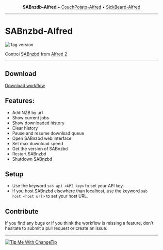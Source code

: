 <p align="center">
<b>SABnzdb-Alfred</b> &bull; 
<a href="https://github.com/Fogh/CouchPotato-Alfred">CouchPotato-Alfred</a> &bull; 
<a href="https://github.com/Fogh/Sickbeard-Alfred">SickBeard-Alfred</a>
</p>

-------

SABnzbd-Alfred
==============
![Tag version](http://img.shields.io/github/tag/Fogh/SABnzbd-Alfred.svg?style=flat)

Control [SABnzbd](http://sabnzbd.org/) from [Alfred 2](http://www.alfredapp.com/)

------

## Download

[Download workflow](https://github.com/Fogh/SABnzbd-Alfred/raw/master/SABnzbd.alfredworkflow)

## Features: 

* Add NZB by url
* Show current jobs
* Show downloaded history
* Clear history
* Pause and resume download queue
* Open SABnzbd web interface
* Set max download speed
* Get the version of SABnzbd
* Restart SABnzbd
* Shutdown SABnzbd

## Setup

* Use the keyword `sab api <API key>` to set your API key.
* If you host SABnzbd elsewhere than localhost, use the keyword `sab host <host url>` to set your host URL.

## Contribute

If you find any bugs or if you think the workflow is missing a feature, don't hesitate to submit a pull request or create an issue.

---
<a href="http://Fogh.tip.me">
  <img
    alt="Tip Me With ChangeTip"
    src="https://cdn.changetip.com/img/logos/tipme_square.png?1"/>
</a>
